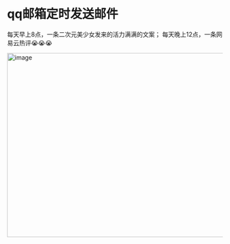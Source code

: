# qq邮箱定时发送邮件
每天早上8点，一条二次元美少女发来的活力满满的文案；
每天晚上12点，一条网易云热评😭😭😭

<img width="643" height="430" alt="image" src="https://github.com/user-attachments/assets/9c4f4126-ccbb-4c9f-b86f-fd91b8987518" />

